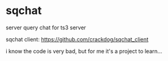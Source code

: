 sqchat
=========

server query chat for ts3 server

sqchat client: https://github.com/crackdog/sqchat_client

i know the code is very bad, but
for me it's a project to learn...
